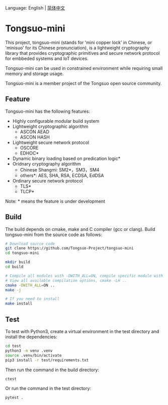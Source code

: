 Language: English | [简体中文](README.cn.md)

# Tongsuo-mini

This project, tongsuo-mini (stands for 'mini copper lock' in Chinese, or 'minisuo' for its Chinese pronunciation), is a lightweight cryptography library that provides cryptographic primitives and secure network protocol for embbeded systems and IoT devices.

Tongsuo-mini can be used in constrained environment while requiring small memory and storage usage.

Tongsuo-mini is a member project of the Tongsuo open source community.

## Feature

Tongsuo-mini has the following features:

* Highly configurable modular build system
* Lightweight cryptographic algorithm
  * ASCON AEAD
  * ASCON HASH
* Lightweight secure network protocol
  * OSCORE
  * EDHOC\*
* Dynamic binary loading based on predication logic\*
* Oridnary cryptography algorithm
  * Chinese Shangmi: SM2\*，SM3，SM4
  * others\*: AES, SHA, RSA, ECDSA, EdDSA
* Ordinary secure network protocol
  * TLS\*
  * TLCP\*

Note: \* means the feature is under development

## Build

The build depends on cmake, make and C compiler (gcc or clang).
Build tongsuo-mini from the source code as follows:

```bash
# Download source code
git clone https://github.com/Tongsuo-Project/tongsuo-mini
cd tongsuo-mini

mkdir build
cd build

# Compile all modules with -DWITH_ALL=ON, compile specific module with -DWITH_<module>=ON, e.g. -DWITH_ASCON=ON
# View all available compilation options, cmake -LH ..
cmake -DWITH_ALL=ON ..
make -j

# If you need to install
make install
```

## Test

To test with Python3, create a virtual environment in the test directory and install the dependencies:

```bash
cd test
python3 -m venv .venv
source .venv/bin/activate
pip3 install -r test/requirements.txt
```

Then run the command in the build directory:

```bash
ctest
```

Or run the command in the test directory:

```bash
pytest .
```
